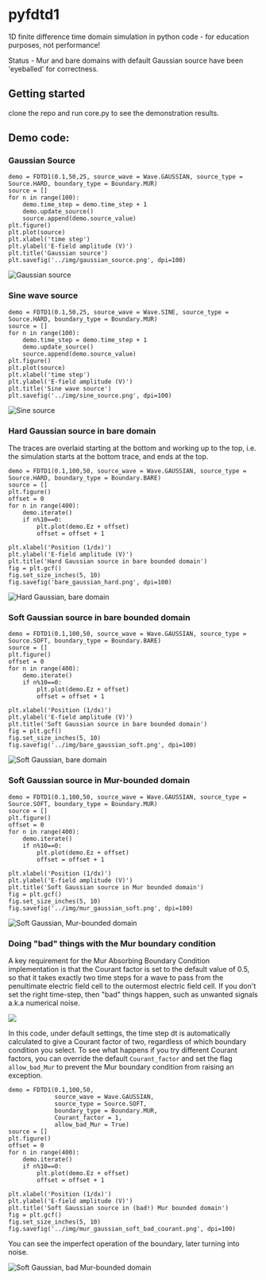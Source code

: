 # pyfdtd1
1D finite difference time domain simulation in python code - for education purposes, not performance!

Status - Mur and bare domains with default Gaussian source have been 'eyeballed' for correctness.

## Getting started

clone the repo and run core.py to see the demonstration results.

## Demo code:

### Gaussian Source
```
demo = FDTD1(0.1,50,25, source_wave = Wave.GAUSSIAN, source_type = Source.HARD, boundary_type = Boundary.MUR) 
source = []
for n in range(100):
    demo.time_step = demo.time_step + 1
    demo.update_source()
    source.append(demo.source_value)
plt.figure()    
plt.plot(source)    
plt.xlabel('time step')     
plt.ylabel('E-field amplitude (V)')
plt.title('Gaussian source')
plt.savefig('../img/gaussian_source.png', dpi=100)
```
![Gaussian source](./img/gaussian_source.png)

### Sine wave source

    demo = FDTD1(0.1,50,25, source_wave = Wave.SINE, source_type = Source.HARD, boundary_type = Boundary.MUR) 
    source = []
    for n in range(100):
        demo.time_step = demo.time_step + 1
        demo.update_source()
        source.append(demo.source_value)
    plt.figure()    
    plt.plot(source)    
    plt.xlabel('time step')     
    plt.ylabel('E-field amplitude (V)')
    plt.title('Sine wave source')
    plt.savefig('../img/sine_source.png', dpi=100)
	
	
![Sine source](./img/sine_source.png)	

### Hard Gaussian source in bare domain

The traces are overlaid starting at the bottom and working up to the top, i.e. the simulation starts at the bottom trace, and ends at the top.

```
demo = FDTD1(0.1,100,50, source_wave = Wave.GAUSSIAN, source_type = Source.HARD, boundary_type = Boundary.BARE)
source = []
plt.figure()
offset = 0
for n in range(400):
    demo.iterate()
    if n%10==0:
        plt.plot(demo.Ez + offset)
        offset = offset + 1

plt.xlabel('Position (1/dx)')     
plt.ylabel('E-field amplitude (V)')
plt.title('Hard Gaussian source in bare bounded domain')
fig = plt.gcf()
fig.set_size_inches(5, 10)
fig.savefig('bare_gaussian_hard.png', dpi=100)  
```
![Hard Gaussian, bare domain](./img/bare_gaussian_hard.png)

### Soft Gaussian source in bare bounded domain

    demo = FDTD1(0.1,100,50, source_wave = Wave.GAUSSIAN, source_type = Source.SOFT, boundary_type = Boundary.BARE) 
    source = []
    plt.figure()
    offset = 0
    for n in range(400):
        demo.iterate()
        if n%10==0:
            plt.plot(demo.Ez + offset)
            offset = offset + 1
   
    plt.xlabel('Position (1/dx)')     
    plt.ylabel('E-field amplitude (V)')
    plt.title('Soft Gaussian source in bare bounded domain')
    fig = plt.gcf()
    fig.set_size_inches(5, 10)
    fig.savefig('../img/bare_gaussian_soft.png', dpi=100)
	
![Soft Gaussian, bare domain](./img/bare_gaussian_soft.png)

### Soft Gaussian source in Mur-bounded domain


    demo = FDTD1(0.1,100,50, source_wave = Wave.GAUSSIAN, source_type = Source.SOFT, boundary_type = Boundary.MUR) 
    source = []
    plt.figure()
    offset = 0
    for n in range(400):
        demo.iterate()
        if n%10==0:
            plt.plot(demo.Ez + offset)
            offset = offset + 1
   
    plt.xlabel('Position (1/dx)')     
    plt.ylabel('E-field amplitude (V)')
    plt.title('Soft Gaussian source in Mur bounded domain')   
    fig = plt.gcf()
    fig.set_size_inches(5, 10)
    fig.savefig('../img/mur_gaussian_soft.png', dpi=100)
	
![Soft Gaussian, Mur-bounded domain](./img/mur_gaussian_soft.png)

### Doing "bad" things with the Mur boundary condition

A key requirement for the Mur Absorbing Boundary Condition implementation is that the Courant factor is set to the default value of 0.5, so that it takes exactly two time steps for a wave to pass from the penultimate electric field cell to the outermost electric field cell. If you don't set the right time-step, then "bad" things happen, such as unwanted signals a.k.a numerical noise.

<img src="https://render.githubusercontent.com/render/math?math=dt = \frac{0.5 dx}{c}">

In this code, under default settings, the time step dt is automatically calculated to give a Courant factor of two, regardless of which boundary condition you select. To see what happens if you try different Courant factors, you can override the default `Courant_factor` and set the flag `allow_bad_Mur` to prevent the Mur boundary condition from raising an exception. 

    demo = FDTD1(0.1,100,50, 
                 source_wave = Wave.GAUSSIAN, 
                 source_type = Source.SOFT, 
                 boundary_type = Boundary.MUR,
                 Courant_factor = 1,
                 allow_bad_Mur = True) 
    source = []
    plt.figure()
    offset = 0
    for n in range(400):
        demo.iterate()
        if n%10==0:
            plt.plot(demo.Ez + offset)
            offset = offset + 1
   
    plt.xlabel('Position (1/dx)')     
    plt.ylabel('E-field amplitude (V)')
    plt.title('Soft Gaussian source in (bad!) Mur bounded domain')   
    fig = plt.gcf()
    fig.set_size_inches(5, 10)
    fig.savefig('../img/mur_gaussian_soft_bad_courant.png', dpi=100)
	
You can see the imperfect operation of the boundary, later turning into noise.
	
	
![Soft Gaussian, bad Mur-bounded domain](./img/mur_gaussian_soft_bad_courant.png)
